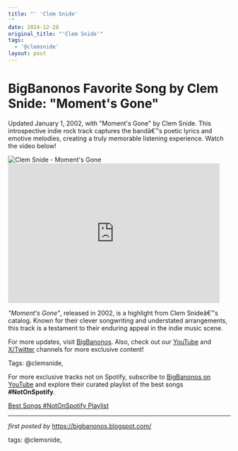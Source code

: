 ```yaml
---
title: "' 'Clem Snide'
'"
date: 2024-12-28
original_title: "'Clem Snide'"
tags:
  - '@clemsnide'
layout: post
---
```

<!-- Title of the Post -->
<h1 >BigBanonos Favorite Song by Clem Snide: "Moment's Gone"</h1> <!-- Introductory Text -->
<p >Updated January 1, 2002, with "Moment's Gone" by Clem Snide. This introspective indie rock track captures the bandâ€™s poetic lyrics and emotive melodies, creating a truly memorable listening experience. Watch the video below!</p> <!-- Featured Image -->
<div > <img src="https://i.scdn.co/image/ab67616100005174dc5cece63ee0e5ad7676d6c5" alt="Clem Snide - Moment's Gone" />
</div> <!-- YouTube Video Embed -->
<div > <iframe allowfullscreen="" frameborder="0" height="315" src="https://www.youtube.com/embed/a0DSzsK8kyI?list=PLtuNtuTatqI3EAUv1CkcPibSmjBTyskyz" width="95%"></iframe>
</div> <!-- Song Information -->
<div > <p><em>"Moment's Gone"</em>, released in 2002, is a highlight from Clem Snideâ€™s catalog. Known for their clever songwriting and understated arrangements, this track is a testament to their enduring appeal in the indie music scene.</p>
</div> <!-- Footer Links -->
<div > <p>For more updates, visit <a href="https://bigbanonos.blogspot.com/" target="_blank">BigBanonos</a>. Also, check out our <a href="https://www.youtube.com/@BigBanonos" target="_blank">YouTube</a> and <a href="https://x.com/bigbanonos" target="_blank">X/Twitter</a> channels for more exclusive content!</p>
</div> <!-- Tags -->
<p >Tags: @clemsnide,</p>


<!--Subscribe and Playlist Links-->
<div>
    <p>For more exclusive tracks not on Spotify, subscribe to <a href="https://www.youtube.com/@BigBanonos" target="_blank">BigBanonos on YouTube</a> and explore their curated playlist of the best songs <strong>#NotOnSpotify</strong>.</p>
    <p><a href="https://www.youtube.com/playlist?list=PLtuNtuTatqI0kFahUCbtbfenC_ET5O_tr" target="_blank">Best Songs #NotOnSpotify Playlist<br /></a></p></div>

<hr />

<p><em>first posted by</em> <a href="https://bigbanonos.blogspot.com/" rel="noopener" target="_new">https://bigbanonos.blogspot.com/</a></p>

<p>tags: @clemsnide,</p>
